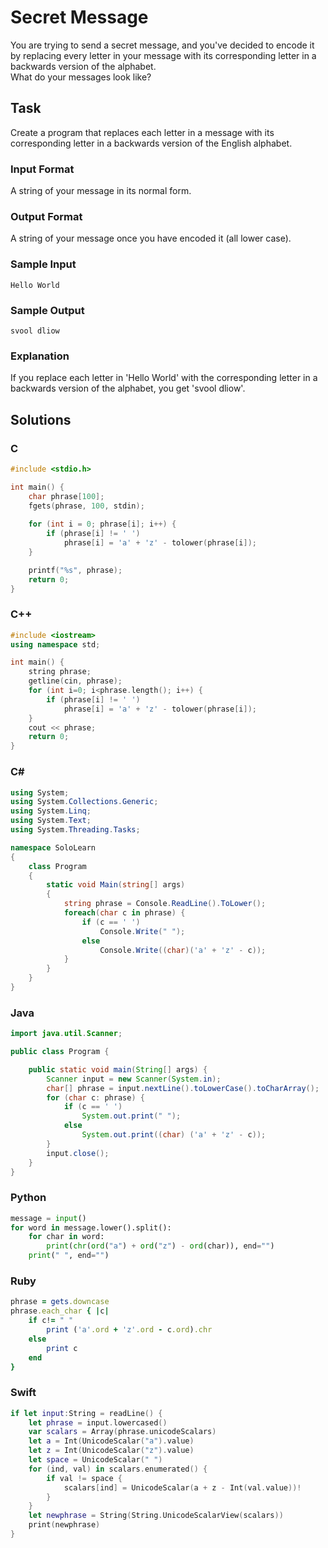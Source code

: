 # Secret Message
You are trying to send a secret message, and you've decided to encode it by replacing every letter in your message with its corresponding letter in a backwards version of the alphabet.  
What do your messages look like?
## Task
Create a program that replaces each letter in a message with its corresponding letter in a backwards version of the English alphabet.
### Input Format
A string of your message in its normal form.
### Output Format
A string of your message once you have encoded it (all lower case).
### Sample Input
```
Hello World
```
### Sample Output
```
svool dliow
```
### Explanation
If you replace each letter in 'Hello World' with the corresponding letter in a backwards version of the alphabet, you get 'svool dliow'.
## Solutions
### C
```c
#include <stdio.h>

int main() {
    char phrase[100];
    fgets(phrase, 100, stdin);
    
    for (int i = 0; phrase[i]; i++) {
        if (phrase[i] != ' ')
            phrase[i] = 'a' + 'z' - tolower(phrase[i]);
    }

    printf("%s", phrase);
    return 0;
}
```
### C++
```cpp
#include <iostream>
using namespace std;

int main() {
    string phrase;
    getline(cin, phrase);
    for (int i=0; i<phrase.length(); i++) {
        if (phrase[i] != ' ')
            phrase[i] = 'a' + 'z' - tolower(phrase[i]);
    }
    cout << phrase;
    return 0;
}
```
### C#
```cs
using System;
using System.Collections.Generic;
using System.Linq;
using System.Text;
using System.Threading.Tasks;

namespace SoloLearn
{
    class Program
    {
        static void Main(string[] args)
        {
            string phrase = Console.ReadLine().ToLower();
            foreach(char c in phrase) {
                if (c == ' ')
                    Console.Write(" ");
                else 
                    Console.Write((char)('a' + 'z' - c));
            }
        }
    }
}
```
### Java
```java
import java.util.Scanner;

public class Program {

    public static void main(String[] args) {
        Scanner input = new Scanner(System.in);
        char[] phrase = input.nextLine().toLowerCase().toCharArray();
        for (char c: phrase) {
            if (c == ' ') 
                System.out.print(" ");
            else
                System.out.print((char) ('a' + 'z' - c));
        }
        input.close();
    }
}
```
### Python
```python
message = input()
for word in message.lower().split():
    for char in word:
        print(chr(ord("a") + ord("z") - ord(char)), end="")
    print(" ", end="")
```
### Ruby
```ruby
phrase = gets.downcase
phrase.each_char { |c|
    if c!= " "
        print ('a'.ord + 'z'.ord - c.ord).chr
    else
        print c
    end
}
```
### Swift
```swift
if let input:String = readLine() {
    let phrase = input.lowercased()
    var scalars = Array(phrase.unicodeScalars)
    let a = Int(UnicodeScalar("a").value)
    let z = Int(UnicodeScalar("z").value)
    let space = UnicodeScalar(" ")
    for (ind, val) in scalars.enumerated() {
        if val != space {
            scalars[ind] = UnicodeScalar(a + z - Int(val.value))!
        }   
    }
    let newphrase = String(String.UnicodeScalarView(scalars))
    print(newphrase)
}
```